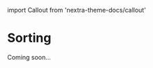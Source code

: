 import Callout from 'nextra-theme-docs/callout'

# Sorting

<Callout emoji="🚧">
  Coming soon...
</Callout>